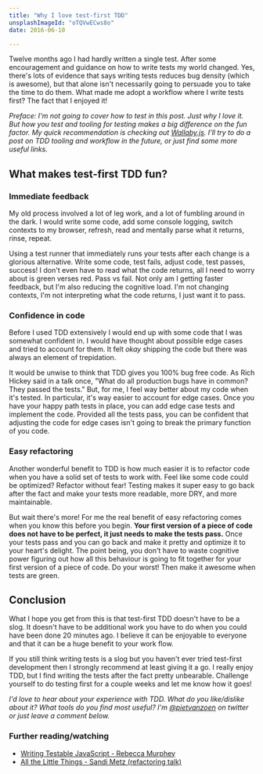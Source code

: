 ```yaml
---
title: "Why I love test-first TDD"
unsplashImageId: "oTQVwECws8o"
date: 2016-06-10

---
```


Twelve months ago I had hardly written a single test. After some encouragement and guidance on how to write tests my world changed. Yes, there's lots of evidence that says writing tests reduces bug density (which is awesome), but that alone isn't necessarily going to persuade you to take the time to do them. What made me adopt a workflow where I write tests first? The fact that I enjoyed it!

_Preface: I'm not going to cover how to test in this post. Just why I love it. But how you test and tooling for testing makes a big difference on the fun factor. My quick recommendation is checking out [Wallaby.js](https://wallabyjs.com/). I'll try to do a post on TDD tooling and workflow in the future, or just find some more useful links._

## What makes test-first TDD fun?

### Immediate feedback

My old process involved a lot of leg work, and a lot of fumbling around in the dark. I would write some code, add some console logging, switch contexts to my browser, refresh, read and mentally parse what it returns, rinse, repeat.

Using a test runner that immediately runs your tests after each change is a glorious alternative. Write some code, test fails, adjust code, test passes, success! I don't even have to read what the code returns, all I need to worry about is green verses red. Pass vs fail. Not only am I getting faster feedback, but I'm also reducing the cognitive load. I'm not changing contexts, I'm not interpreting what the code returns, I just want it to pass.

### Confidence in code

Before I used TDD extensively I would end up with some code that I was somewhat confident in. I would have thought about possible edge cases and tried to account for them. It felt _okay_ shipping the code but there was always an element of trepidation.

It would be unwise to think that TDD gives you 100% bug free code. As Rich Hickey said in a talk once, "What do all production bugs have in common? They passed the tests." But, for me, I feel way better about my code when it's tested. In particular, it's way easier to account for edge cases. Once you have your happy path tests in place, you can add edge case tests and implement the code. Provided all the tests pass, you can be confident that adjusting the code for edge cases isn't going to break the primary function of you code.

### Easy refactoring

Another wonderful benefit to TDD is how much easier it is to refactor code when you have a solid set of tests to work with. Feel like some code could be optimized? Refactor without fear! Testing makes it super easy to go back after the fact and make your tests more readable, more DRY, and more maintainable.

But wait there's more! For me the real benefit of easy refactoring comes when you know this before you begin. **Your first version of a piece of code does not have to be perfect, it just needs to make the tests pass.** Once your tests pass and you can go back and make it pretty and optimize it to your heart's delight. The point being, you don't have to waste cognitive power figuring out how all this behaviour is going to fit together for your first version of a piece of code. Do your worst! Then make it awesome when tests are green.

## Conclusion

What I hope you get from this is that test-first TDD doesn't have to be a slog. It doesn't have to be additional work you have to do when you could have been done 20 minutes ago. I believe it can be enjoyable to everyone and that it can be a huge benefit to your work flow.

If you still think writing tests is a slog but you haven't ever tried test-first development then I strongly recommend at least giving it a go. I really enjoy TDD, but I find writing the tests after the fact pretty unbearable. Challenge yourself to do testing first for a couple weeks and let me know how it goes!

_I'd love to hear about your experience with TDD. What do you like/dislike about it? What tools do you find most useful? I'm [@pietvanzoen](https://twitter.com/pietvanzoen) on twitter or just leave a comment below._

### Further reading/watching

- [Writing Testable JavaScript - Rebecca Murphey](https://alistapart.com/article/writing-testable-javascript)
- [All the Little Things - Sandi Metz (refactoring talk)](https://www.youtube.com/watch?v=8bZh5LMaSmE)
